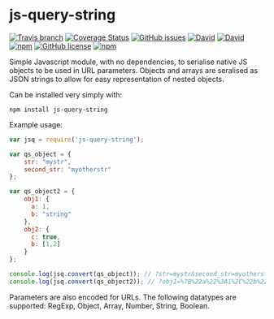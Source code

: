# js-query-string 
[![Travis branch](https://img.shields.io/travis/matt-coles/js-query-string/master.svg)](https://travis-ci.org/matt-coles/js-query-string) [![Coverage Status](https://coveralls.io/repos/github/Alpha-Atom/js-query-string/badge.svg?branch=master)](https://coveralls.io/github/Alpha-Atom/js-query-string?branch=master) [![GitHub issues](https://img.shields.io/github/issues/Alpha-Atom/js-query-string.svg)](https://github.com/Alpha-Atom/js-query-string/issues) [![David](https://img.shields.io/david/alpha-atom/js-query-string.svg?maxAge=2592000)]() [![David](https://img.shields.io/david/dev/alpha-atom/js-query-string.svg?maxAge=2592000)]()  [![npm](https://img.shields.io/npm/dm/js-query-string.svg?maxAge=2592000)](https://www.npmjs.com/package/js-query-string) [![GitHub license](https://img.shields.io/badge/license-MIT-blue.svg)](https://raw.githubusercontent.com/Alpha-Atom/js-query-string/master/LICENSE) [![npm](https://img.shields.io/npm/v/js-query-string.svg?maxAge=2592000)](https://www.npmjs.com/package/js-query-string)

Simple Javascript module, with no dependencies, to serialise native JS objects to be used in URL parameters. Objects and arrays are seralised as JSON strings to allow for easy representation of nested objects.

Can be installed very simply with:

```
npm install js-query-string
```

Example usage:

```javascript
var jsq = require('js-query-string');

var qs_object = {
    str: "mystr",
    second_str: "myotherstr"
};

var qs_object2 = {
    obj1: {
      a: 1,
      b: "string"
    },
    obj2: {
      c: true,
      b: [1,2]
    }
};

console.log(jsq.convert(qs_object)); // ?str=mystr&second_str=myotherstr
console.log(jsq.convert(qs_object2)); // ?obj1=%7B%22a%22%3A1%2C%22b%22%3A%22string%22%7D&obj2=%7B%22c%22%3Atrue%2C%22b%22%3A%5B1%2C2%5D%7D
```

Parameters are also encoded for URLs. The following datatypes are supported: RegExp, Object, Array, Number, String, Boolean.
